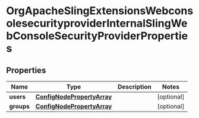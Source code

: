 

# OrgApacheSlingExtensionsWebconsolesecurityproviderInternalSlingWebConsoleSecurityProviderProperties

## Properties

Name | Type | Description | Notes
------------ | ------------- | ------------- | -------------
**users** | [**ConfigNodePropertyArray**](ConfigNodePropertyArray.md) |  |  [optional]
**groups** | [**ConfigNodePropertyArray**](ConfigNodePropertyArray.md) |  |  [optional]



